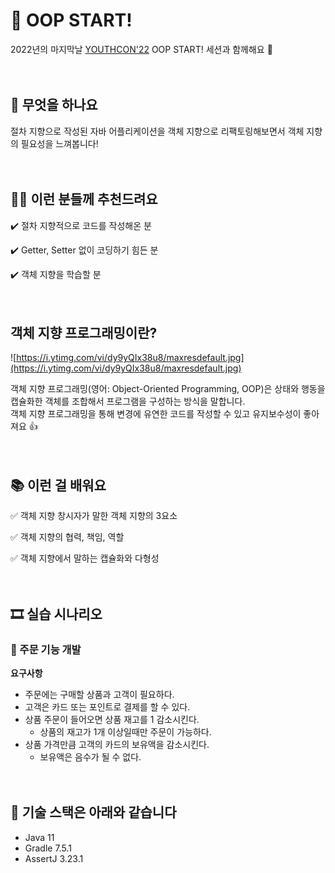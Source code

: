 # 🚀 OOP START!

2022년의 마지막날 [YOUTHCON'22](https://frost-witch-afb.notion.site/YOUTHCON-22-a18e4511463a416e8befd99993355215) OOP START! 세션과 함께해요 🙌
<br/><br/><br/>
## 🤔 무엇을 하나요

절차 지향으로 작성된 자바 어플리케이션을 객체 지향으로 리팩토링해보면서 객체 지향의 필요성을 느껴봅니다!
<br/><br/><br/>
## 🙆‍♂️ 이런 분들께 추천드려요

✔️ 절차 지향적으로 코드를 작성해온 분

✔️ Getter, Setter 없이 코딩하기 힘든 분

✔️ 객체 지향을 학습할 분
<br/><br/><br/>
## 객체 지향 프로그래밍이란?

![https://i.ytimg.com/vi/dy9yQIx38u8/maxresdefault.jpg](https://i.ytimg.com/vi/dy9yQIx38u8/maxresdefault.jpg)

객체 지향 프로그래밍(영어: Object-Oriented Programming, OOP)은 상태와 행동을 캡슐화한 객체를 조합해서 프로그램을 구성하는 방식을 말합니다.<br/>
객체 지향 프로그래밍을 통해 변경에 유연한 코드를 작성할 수 있고 유지보수성이 좋아져요 👍
<br/><br/><br/>
## 📚 이런 걸 배워요

✅ 객체 지향 창시자가 말한 객체 지향의 3요소

✅ 객체 지향의 협력, 책임, 역할

✅ 객체 지향에서 말하는 캡슐화와 다형성
<br/><br/><br/>
## 🎞️ 실습 시나리오

### 🚚 주문 기능 개발

**요구사항**

- 주문에는 구매할 상품과 고객이 필요하다.
- 고객은 카드 또는 포인트로 결제를 할 수 있다.
- 상품 주문이 들어오면 상품 재고를 1 감소시킨다.
    - 상품의 재고가 1개 이상일때만 주문이 가능하다.
- 상품 가격만큼 고객의 카드의 보유액을 감소시킨다.
    - 보유액은 음수가 될 수 없다.
<br/><br/><br/>
## 📝 기술 스택은 아래와 같습니다

- Java 11
- Gradle 7.5.1
- AssertJ 3.23.1
